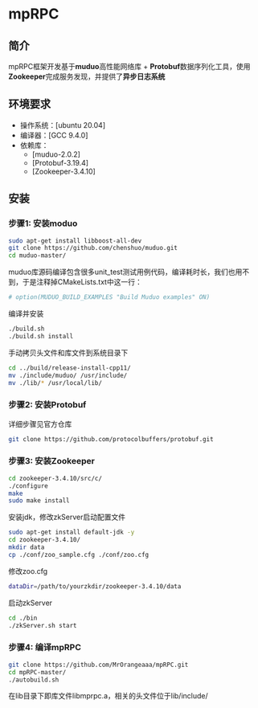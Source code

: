 # mpRPC

## 简介
mpRPC框架开发基于**muduo**高性能网络库 + **Protobuf**数据序列化工具，使用**Zookeeper**完成服务发现，并提供了**异步日志系统**

## 环境要求
- 操作系统：[ubuntu 20.04]
- 编译器：[GCC 9.4.0]
- 依赖库：
  - [muduo-2.0.2]
  - [Protobuf-3.19.4]
  - [Zookeeper-3.4.10]
  

## 安装
### 步骤1: 安装moduo
```bash
sudo apt-get install libboost-all-dev
git clone https://github.com/chenshuo/muduo.git
cd muduo-master/
```
muduo库源码编译包含很多unit_test测试用例代码，编译耗时长，我们也用不到，于是注释掉CMakeLists.txt中这一行：
```bash
# option(MUDUO_BUILD_EXAMPLES "Build Muduo examples" ON)
```
编译并安装
```bash
./build.sh
./build.sh install
```
手动拷贝头文件和库文件到系统目录下
```bash
cd ../build/release-install-cpp11/
mv ./include/muduo/ /usr/include/
mv ./lib/* /usr/local/lib/
```

### 步骤2: 安装Protobuf
详细步骤见官方仓库
```bash
git clone https://github.com/protocolbuffers/protobuf.git
```

### 步骤3: 安装Zookeeper
```bash
cd zookeeper-3.4.10/src/c/
./configure
make
sudo make install
```
安装jdk，修改zkServer启动配置文件
```bash
sudo apt-get install default-jdk -y
cd zookeeper-3.4.10/
mkdir data
cp ./conf/zoo_sample.cfg ./conf/zoo.cfg
```
修改zoo.cfg
```bash
dataDir=/path/to/yourzkdir/zookeeper-3.4.10/data
```
启动zkServer
```bash
cd ./bin
./zkServer.sh start
```

### 步骤4: 编译mpRPC
```bash
git clone https://github.com/MrOrangeaaa/mpRPC.git
cd mpRPC-master/
./autobuild.sh
```
在lib目录下即库文件libmprpc.a，相关的头文件位于lib/include/